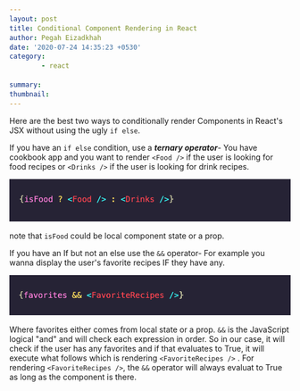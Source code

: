 ```yaml
---
layout: post
title: Conditional Component Rendering in React
author: Pegah Eizadkhah
date: '2020-07-24 14:35:23 +0530'
category:
        - react

summary: 
thumbnail:
---
```


Here are the best two ways to conditionally render Components in React's JSX
without using the ugly ```if else```. 

If you have an ```if else``` condition, use a ***ternary operator***- 
You have cookbook app and you want to render ```<Food />``` if the user is looking for
food recipes or ```<Drinks />``` if the user is looking for drink recipes.

![alt text](/assets/img/posts/jsx-ternary.png)

 note that ```isFood``` could be local component state or a prop. 

If you have an If but not an else use the ```&&``` operator-
For example you wanna display the user's favorite recipes IF they have any. 

![alt text](/assets/img/posts/jsx-and.png)

 Where favorites either comes from local state or a prop. 
 ```&&``` is the JavaScript logical "and" and will check each expression in order. 
 So in our case, it will check if the user has any favorites and if that 
 evaluates to True, it will execute what follows which is rendering 
 ```<FavoriteRecipes />``` . For rendering ```<FavoriteRecipes />```, the ```&&``` operator will
 always evaluat to True as long as the component is there. 